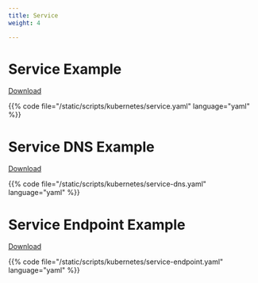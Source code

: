 ```yaml
---
title: Service
weight: 4

---
```


# Service Example

[Download](/scripts/kubernetes/service.yaml)

{{% code file="/static/scripts/kubernetes/service.yaml" language="yaml" %}}

# Service DNS Example

[Download](/scripts/kubernetes/service-dns.yaml)

{{% code file="/static/scripts/kubernetes/service-dns.yaml" language="yaml" %}}

# Service Endpoint Example

[Download](/scripts/kubernetes/service-endpoint.yaml)

{{% code file="/static/scripts/kubernetes/service-endpoint.yaml" language="yaml" %}}